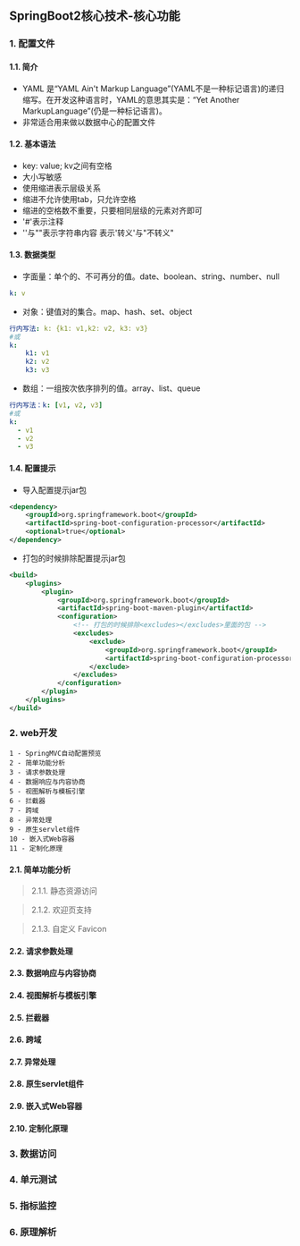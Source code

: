 ## SpringBoot2核心技术-核心功能

### 1. 配置文件
#### 1.1. 简介
- YAML 是“YAML Ain't Markup Language”(YAML不是一种标记语言)的递归缩写。在开发这种语言时，YAML的意思其实是：“Yet Another MarkupLanguage”(仍是一种标记语言)。
- 非常适合用来做以数据中心的配置文件

#### 1.2. 基本语法
- key: value; kv之间有空格
- 大小写敏感
- 使用缩进表示层级关系
- 缩进不允许使用tab，只允许空格
- 缩进的空格数不重要，只要相同层级的元素对齐即可
- '#'表示注释
- ''与""表示字符串内容 表示'转义'与"不转义"

#### 1.3. 数据类型
- 字面量：单个的、不可再分的值。date、boolean、string、number、null
```yaml
k: v
```
- 对象：键值对的集合。map、hash、set、object
```yaml
行内写法: k: {k1: v1,k2: v2, k3: v3}
#或
k:
    k1: v1
    k2: v2
    k3: v3
```
- 数组：一组按次依序排列的值。array、list、queue
```yaml
行内写法：k: [v1, v2, v3]
#或
k:
  - v1
  - v2
  - v3
```

#### 1.4. 配置提示
- 导入配置提示jar包
```xml
<dependency>
    <groupId>org.springframework.boot</groupId>
    <artifactId>spring-boot-configuration-processor</artifactId>
    <optional>true</optional>
</dependency>
```
- 打包的时候排除配置提示jar包
```xml
<build>
    <plugins>
        <plugin>
            <groupId>org.springframework.boot</groupId>
            <artifactId>spring-boot-maven-plugin</artifactId>
            <configuration>
                <!-- 打包的时候排除<excludes></excludes>里面的包 -->
                <excludes>
                    <exclude>
                        <groupId>org.springframework.boot</groupId>
                        <artifactId>spring-boot-configuration-processor</artifactId>
                    </exclude>
                </excludes>
            </configuration>
        </plugin>
    </plugins>
</build>
```

### 2. web开发
~~~~~
1 - SpringMVC自动配置预览
2 - 简单功能分析
3 - 请求参数处理
4 - 数据响应与内容协商
5 - 视图解析与模板引擎
6 - 拦截器
7 - 跨域
8 - 异常处理
9 - 原生servlet组件
10 - 嵌入式Web容器
11 - 定制化原理
~~~~~
#### 2.1. 简单功能分析
> 2.1.1. 静态资源访问


> 2.1.2. 欢迎页支持


> 2.1.3. 自定义 Favicon


#### 2.2. 请求参数处理
>

>


#### 2.3. 数据响应与内容协商
>

>


#### 2.4. 视图解析与模板引擎
>

>


#### 2.5. 拦截器
>

>


#### 2.6. 跨域
>

>


#### 2.7. 异常处理
>

>


#### 2.8. 原生servlet组件
>

>


#### 2.9. 嵌入式Web容器
>

>


#### 2.10. 定制化原理
>

>




### 3. 数据访问


### 4. 单元测试


### 5. 指标监控


### 6. 原理解析




